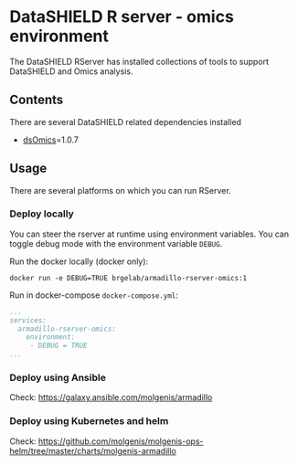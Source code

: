 # DataSHIELD R server - omics environment
The DataSHIELD RServer has installed collections of tools to support DataSHIELD and Omics analysis.

## Contents
There are several DataSHIELD related dependencies installed
- [dsOmics](https://github.com/isglobal-brge/dsOmics/tree/v1.0.7)=1.0.7

## Usage
There are several platforms on which you can run RServer.

### Deploy locally
You can steer the rserver at runtime using environment variables. You can toggle debug mode with the environment variable `DEBUG`.

Run the docker locally (docker only):

`docker run -e DEBUG=TRUE brgelab/armadillo-rserver-omics:1`

Run in docker-compose `docker-compose.yml`:

```yaml
...
services:
  armadillo-rserver-omics:
    environment: 
     - DEBUG = TRUE
...
```

### Deploy using Ansible

Check: https://galaxy.ansible.com/molgenis/armadillo

### Deploy using Kubernetes and helm

Check: https://github.com/molgenis/molgenis-ops-helm/tree/master/charts/molgenis-armadillo
